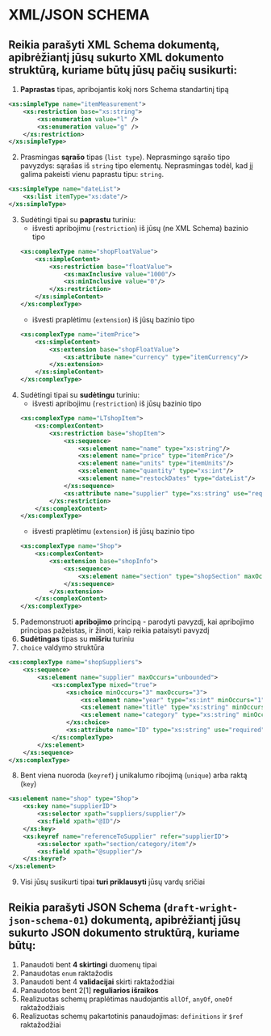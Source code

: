 # XML/JSON SCHEMA

## Reikia parašyti XML Schema dokumentą, apibrėžiantį jūsų sukurto XML dokumento struktūrą, kuriame būtų jūsų pačių susikurti:

1. __Paprastas__ tipas, apribojantis kokį nors Schema standartinį tipą
```xml
<xs:simpleType name="itemMeasurement">
    <xs:restriction base="xs:string">
        <xs:enumeration value="l" />
        <xs:enumeration value="g" />
    </xs:restriction>
</xs:simpleType>
```
2. Prasmingas __sąrašo__ tipas (`list type`). Neprasmingo sąrašo tipo pavyzdys: sąrašas iš `string` tipo elementų. Neprasmingas todėl, kad jį galima pakeisti vienu paprastu tipu: `string`.
```xml
<xs:simpleType name="dateList">
    <xs:list itemType="xs:date"/>
</xs:simpleType>
```
3. Sudėtingi tipai su __paprastu__ turiniu:
    * išvesti apribojimu (`restriction`) iš jūsų (ne XML Schema) bazinio tipo
    ```xml
    <xs:complexType name="shopFloatValue">
        <xs:simpleContent>
            <xs:restriction base="floatValue">
                <xs:maxInclusive value="1000"/>
                <xs:minInclusive value="0"/>
            </xs:restriction>
        </xs:simpleContent>
    </xs:complexType>
    ```
    * išvesti praplėtimu (`extension`) iš jūsų bazinio tipo
    ```xml
    <xs:complexType name="itemPrice">
        <xs:simpleContent>
            <xs:extension base="shopFloatValue">
                <xs:attribute name="currency" type="itemCurrency"/>    
            </xs:extension>
        </xs:simpleContent>
    </xs:complexType>
    ```
4. Sudėtingi tipai su __sudėtingu__ turiniu:
    * išvesti apribojimu (`restriction`) iš jūsų bazinio tipo
    ```xml
    <xs:complexType name="LTshopItem">
        <xs:complexContent>
            <xs:restriction base="shopItem">
                <xs:sequence>
                    <xs:element name="name" type="xs:string"/>
                    <xs:element name="price" type="itemPrice"/>
                    <xs:element name="units" type="itemUnits"/>
                    <xs:element name="quantity" type="xs:int"/>
                    <xs:element name="restockDates" type="dateList"/>
                </xs:sequence>
                <xs:attribute name="supplier" type="xs:string" use="required" fixed="LT"/>
            </xs:restriction>
        </xs:complexContent>
    </xs:complexType>
    ```
    * išvesti praplėtimu (`extension`) iš jūsų bazinio tipo
    ```xml
    <xs:complexType name="Shop">
        <xs:complexContent>
            <xs:extension base="shopInfo">
                <xs:sequence>
                    <xs:element name="section" type="shopSection" maxOccurs="unbounded"/>
                </xs:sequence>
            </xs:extension>
        </xs:complexContent>
    </xs:complexType>
    ```
5. Pademonstruoti __apribojimo__ principą - parodyti pavyzdį, kai apribojimo principas pažeistas, ir žinoti, kaip reikia pataisyti pavyzdį
6. __Sudėtingas__ tipas su __mišriu__ turiniu
7. `choice` valdymo struktūra
```xml
<xs:complexType name="shopSuppliers">
    <xs:sequence>
        <xs:element name="supplier" maxOccurs="unbounded">
            <xs:complexType mixed="true">
                <xs:choice minOccurs="3" maxOccurs="3">
                    <xs:element name="year" type="xs:int" minOccurs="1" maxOccurs="1"/>
                    <xs:element name="title" type="xs:string" minOccurs="1" maxOccurs="1"/>
                    <xs:element name="category" type="xs:string" minOccurs="1" maxOccurs="1"/>
                </xs:choice>
                <xs:attribute name="ID" type="xs:string" use="required"/>        
            </xs:complexType>
        </xs:element>
    </xs:sequence>
</xs:complexType>
```
8. Bent viena nuoroda (`keyref`) į unikalumo ribojimą (`unique`) arba raktą (`key`)
```xml
<xs:element name="shop" type="Shop">
    <xs:key name="supplierID">
        <xs:selector xpath="suppliers/supplier"/>
        <xs:field xpath="@ID"/>
    </xs:key>
    <xs:keyref name="referenceToSupplier" refer="supplierID">
        <xs:selector xpath="section/category/item"/>
        <xs:field xpath="@supplier"/>
    </xs:keyref>
</xs:element>
```
9. Visi jūsų susikurti tipai __turi priklausyti__ jūsų vardų sričiai

## Reikia parašyti JSON Schema (`draft-wright-json-schema-01`) dokumentą, apibrėžiantį jūsų sukurto JSON dokumento struktūrą, kuriame būtų:

1. Panaudoti bent __4 skirtingi__ duomenų tipai
2. Panaudotas `enum` raktažodis
3. Panaudoti bent 4 __validacijai__ skirti raktažodžiai
4. Panaudotos bent 2[1] __reguliarios išraikos__
5. Realizuotas schemų praplėtimas naudojantis `allOf`, `anyOf`, `oneOf` raktažodžiais
6. Realizuotas schemų pakartotinis panaudojimas: `definitions` ir `$ref` raktažodžiai